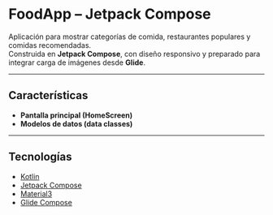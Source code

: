 # FoodApp – Jetpack Compose

Aplicación para mostrar categorías de comida, restaurantes populares y comidas recomendadas.  
Construida en **Jetpack Compose**, con diseño responsivo y preparado para integrar carga de imágenes desde **Glide**.

---

## Características

- **Pantalla principal (HomeScreen)**
- **Modelos de datos (data classes)**

---

## Tecnologías

- [Kotlin](https://kotlinlang.org/)
- [Jetpack Compose](https://developer.android.com/jetpack/compose)
- [Material3](https://developer.android.com/jetpack/androidx/releases/compose-material3)
- [Glide Compose](https://bumptech.github.io/glide/int/compose.html)
